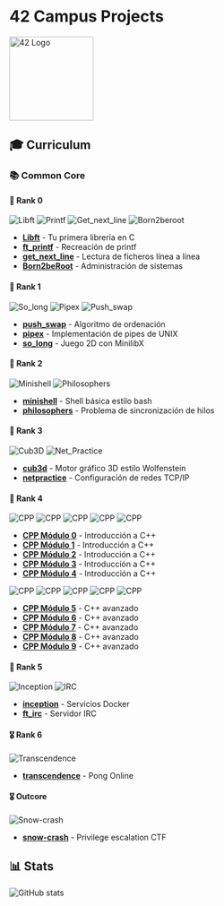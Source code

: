 # 42 Campus Projects

<img src="https://junsantilla.gallerycdn.vsassets.io/extensions/junsantilla/42-header/0.1.1/1709671040187/Microsoft.VisualStudio.Services.Icons.Default" alt="42 Logo" width="150"/>

## 🎓 Curriculum

### 📚 Common Core

#### 🏅 Rank 0
![Libft](https://img.shields.io/badge/%20Libft-112/100%20Success-green?style=plastic&logo=42)
![Printf](https://img.shields.io/badge/%20Ft_printf-100/100%20Success-green?style=plastic&logo=42)
![Get_next_line](https://img.shields.io/badge/%20Get_next_line-125/100%20Success-green?style=plastic&logo=42)
![Born2beroot](https://img.shields.io/badge/%20Born2beroot-100/100%20Success-green?style=plastic&logo=42)

* [**Libft**](https://github.com/n0c3Nz/libft) - Tu primera librería en C
* [**ft_printf**](https://github.com/n0c3Nz/ft_printf) - Recreación de printf
* [**get_next_line**](https://github.com/n0c3Nz/get_next_line) - Lectura de ficheros línea a línea
* [**Born2beRoot**](https://guthib.com) - Administración de sistemas

#### 🏅 Rank 1
![So_long](https://img.shields.io/badge/%20So_long-100/100%20Success-green?style=plastic&logo=42)
![Pipex](https://img.shields.io/badge/%20Pipex-Finished%20100/100%20Success-green?style=plastic&logo=42)
![Push_swap](https://img.shields.io/badge/%20Push_swap-84/100%20Success-green?style=plastic&logo=42)

* [**push_swap**](https://github.com/n0c3Nz/push_swap) - Algoritmo de ordenación
* [**pipex**](https://github.com/n0c3Nz/pipex) - Implementación de pipes de UNIX
* [**so_long**](https://github.com/n0c3Nz/so_long) - Juego 2D con MinilibX

#### 🏅 Rank 2
![Minishell](https://img.shields.io/badge/%20Minishell-125/100%20★%20Success-green?style=plastic&logo=42)
![Philosophers](https://img.shields.io/badge/%20Philosophers-100/100%20Success-green?style=plastic&logo=42)

* [**minishell**](https://github.com/n0c3Nz/minishell) - Shell básica estilo bash
* [**philosophers**](https://github.com/n0c3Nz/philosophers) - Problema de sincronización de hilos

#### 🏅 Rank 3
![Cub3D](https://img.shields.io/badge/%20Cub3D-105/100%20Success-green?style=plastic&logo=42)
![Net_Practice](https://img.shields.io/badge/%20Net_Practice-100/100%20Success-green?style=plastic&logo=42)

* [**cub3d**](https://github.com/n0c3Nz/cub3d) - Motor gráfico 3D estilo Wolfenstein
* [**netpractice**](https://guthib.com) - Configuración de redes TCP/IP

#### 🏅 Rank 4
![CPP](https://img.shields.io/badge/%20CPP_0-80/100%20Success-green?style=plastic&logo=42)
![CPP](https://img.shields.io/badge/%20CPP_1-90/100%20Success-green?style=plastic&logo=42)
![CPP](https://img.shields.io/badge/%20CPP_2-80/100%20Success-green?style=plastic&logo=42)
![CPP](https://img.shields.io/badge/%20CPP_3-80/100%20Success-green?style=plastic&logo=42)
![CPP](https://img.shields.io/badge/%20CPP_4-80/100%20Success-green?style=plastic&logo=42)

* [**CPP Módulo 0**](https://github.com/n0c3Nz/CPP-0) - Introducción a C++
* [**CPP Módulo 1**](https://github.com/n0c3Nz/CPP-1) - Introducción a C++
* [**CPP Módulo 2**](https://github.com/n0c3Nz/CPP-2) - Introducción a C++
* [**CPP Módulo 3**](https://github.com/n0c3Nz/CPP-3) - Introducción a C++
* [**CPP Módulo 4**](https://github.com/n0c3Nz/CPP-4) - Introducción a C++

![CPP](https://img.shields.io/badge/%20CPP_5-100/100%20Success-green?style=plastic&logo=42)
![CPP](https://img.shields.io/badge/%20CPP_6-100/100%20Success-green?style=plastic&logo=42)
![CPP](https://img.shields.io/badge/%20CPP_7-100/100%20Success-green?style=plastic&logo=42)
![CPP](https://img.shields.io/badge/%20CPP_8-100/100%20Success-green?style=plastic&logo=42)
![CPP](https://img.shields.io/badge/%20CPP_9-100/100%20Success-green?style=plastic&logo=42)

* [**CPP Módulo 5**](https://github.com/n0c3Nz/CPP-5) - C++ avanzado
* [**CPP Módulo 6**](https://github.com/n0c3Nz/CPP-6) - C++ avanzado
* [**CPP Módulo 7**](https://github.com/n0c3Nz/CPP-7) - C++ avanzado
* [**CPP Módulo 8**](https://github.com/n0c3Nz/CPP-8) - C++ avanzado
* [**CPP Módulo 9**](https://github.com/n0c3Nz/CPP-9) - C++ avanzado

#### 🏅 Rank 5
![Inception](https://img.shields.io/badge/%20Inception-100/100%20Success-green?style=plastic&logo=42)
![IRC](https://img.shields.io/badge/%20Ft_IRC-100/100%20Success-green?style=plastic&logo=42)

* [**inception**](https://github.com/n0c3Nz/inception) - Servicios Docker
* [**ft_irc**](https://github.com/n0c3Nz/IRC) - Servidor IRC

#### 🎖️ Rank 6
![Transcendence](https://img.shields.io/badge/%20Transcendence-125/100%20Success-green?style=plastic&logo=42)

* [**transcendence**](https://github.com/n0c3Nz/Barely-Transcendent) - Pong Online

#### 🎖️ Outcore
![Snow-crash](https://img.shields.io/badge/%20Snowcrash-N/e-black?style=plastic&logo=42)
* [**snow-crash**](https://github.com/n0c3Nz/) - Privilege escalation CTF
## 📊 Stats
![GitHub stats](https://github-readme-stats.vercel.app/api/top-langs/?username=n0c3nz&layout=compact)
